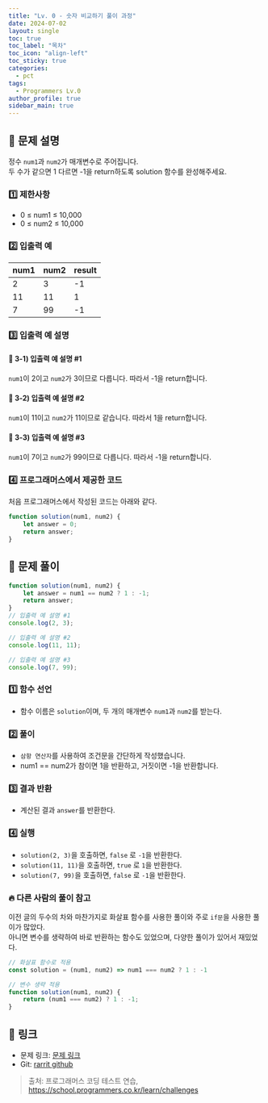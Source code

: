 ```yaml
---
title: "Lv. 0 - 숫자 비교하기 풀이 과정"
date: 2024-07-02
layout: single
toc: true
toc_label: "목차"
toc_icon: "align-left"
toc_sticky: true
categories:
  - pct
tags:
  - Programmers Lv.0
author_profile: true
sidebar_main: true
---
```


## :ledger: 문제 설명
정수 `num1`과 `num2`가 매개변수로 주어집니다.<br/>
두 수가 같으면 1 다르면 -1을 return하도록 solution 함수를 완성해주세요.

### :one: 제한사항
- 0 ≤ num1 ≤ 10,000
- 0 ≤ num2 ≤ 10,000

### :two: 입출력 예

| num1 | num2 | result |
|------|------|--------|
| 2    | 3    | -1     |
| 11   | 11   | 1      |
| 7    | 99   | -1     |

### :three: 입출력 예 설명
#### :pushpin: 3-1) 입출력 예 설명 #1
`num1`이 2이고 `num2`가 3이므로 다릅니다. 따라서 -1을 return합니다.

#### :pushpin: 3-2) 입출력 예 설명 #2
`num1`이 11이고 `num2`가 11이므로 같습니다. 따라서 1을 return합니다.

#### :pushpin: 3-3) 입출력 예 설명 #3
`num1`이 7이고 `num2`가 99이므로 다릅니다. 따라서 -1을 return합니다.

### :four: 프로그래머스에서 제공한 코드
처음 프로그래머스에서 작성된 코드는 아래와 같다.

```javascript
function solution(num1, num2) {
    let answer = 0;
    return answer;
}
```

## :ledger: 문제 풀이

```javascript
function solution(num1, num2) {
    let answer = num1 == num2 ? 1 : -1;
    return answer;
}
// 입출력 예 설명 #1
console.log(2, 3);

// 입출력 예 설명 #2
console.log(11, 11);

// 입출력 예 설명 #3
console.log(7, 99);
```

### :one: 함수 선언
- 함수 이름은 `solution`이며, 두 개의 매개변수 `num1`과 `num2`를 받는다.

### :two: 풀이
- `삼항 연산자`를 사용하여 조건문을 간단하게 작성했습니다.
- num1 == num2가 참이면 1을 반환하고, 거짓이면 -1을 반환합니다.

### :three: 결과 반환
- 계산된 결과 `answer`를 반환한다.

### :four: 실행
- `solution(2, 3)`을 호출하면, `false` 로 `-1`을 반환한다.
- `solution(11, 11)`을 호출하면, `true` 로 `1`을 반환한다.
- `solution(7, 99)`을 호출하면, `false` 로 `-1`을 반환한다.

### :fire: 다른 사람의 풀이 참고
이전 글의 두수의 차와 마찬가지로 화살표 함수를 사용한 풀이와 주로 `if문`을 사용한 풀이가 많았다.<br/>
아니면 변수를 생략하여 바로 반환하는 함수도 있었으며, 다양한 풀이가 있어서 재밌었다.

```javascript
// 화살표 함수로 적용
const solution = (num1, num2) => num1 === num2 ? 1 : -1

// 변수 생략 적용
function solution(num1, num2) {
    return (num1 === num2) ? 1 : -1;
}
```

## :link: 링크
- 문제 링크: [문제 링크](https://school.programmers.co.kr/learn/courses/30/lessons/120807?language=javascript) 
- Git: [rarrit github](https://github.com/rarrit/programmers-coding-test/edit/main/%ED%94%84%EB%A1%9C%EA%B7%B8%EB%9E%98%EB%A8%B8%EC%8A%A4/0/120807.%E2%80%85%EC%88%AB%EC%9E%90%E2%80%85%EB%B9%84%EA%B5%90%ED%95%98%EA%B8%B0/README.md)

> 출처: 프로그래머스 코딩 테스트 연습, https://school.programmers.co.kr/learn/challenges

